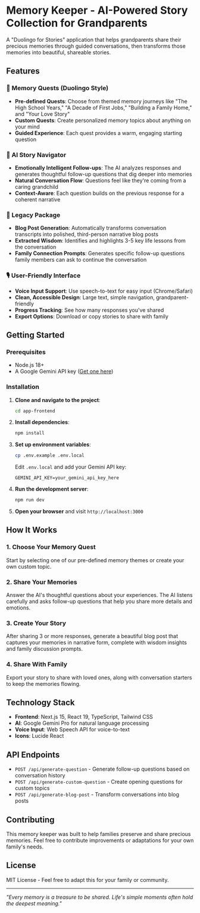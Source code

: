 # Memory Keeper - AI-Powered Story Collection for Grandparents

A "Duolingo for Stories" application that helps grandparents share their precious memories through guided conversations, then transforms those memories into beautiful, shareable stories.

## Features

### 🎯 Memory Quests (Duolingo Style)
- **Pre-defined Quests**: Choose from themed memory journeys like "The High School Years," "A Decade of First Jobs," "Building a Family Home," and "Your Love Story"
- **Custom Quests**: Create personalized memory topics about anything on your mind
- **Guided Experience**: Each quest provides a warm, engaging starting question

### 🤖 AI Story Navigator
- **Emotionally Intelligent Follow-ups**: The AI analyzes responses and generates thoughtful follow-up questions that dig deeper into memories
- **Natural Conversation Flow**: Questions feel like they're coming from a caring grandchild
- **Context-Aware**: Each question builds on the previous response for a coherent narrative

### 📖 Legacy Package
- **Blog Post Generation**: Automatically transforms conversation transcripts into polished, third-person narrative blog posts
- **Extracted Wisdom**: Identifies and highlights 3-5 key life lessons from the conversation
- **Family Connection Prompts**: Generates specific follow-up questions family members can ask to continue the conversation

### 🎙️ User-Friendly Interface
- **Voice Input Support**: Use speech-to-text for easy input (Chrome/Safari)
- **Clean, Accessible Design**: Large text, simple navigation, grandparent-friendly
- **Progress Tracking**: See how many responses you've shared
- **Export Options**: Download or copy stories to share with family

## Getting Started

### Prerequisites
- Node.js 18+ 
- A Google Gemini API key ([Get one here](https://makersuite.google.com/app/apikey))

### Installation

1. **Clone and navigate to the project**:
   ```bash
   cd app-frontend
   ```

2. **Install dependencies**:
   ```bash
   npm install
   ```

3. **Set up environment variables**:
   ```bash
   cp .env.example .env.local
   ```
   
   Edit `.env.local` and add your Gemini API key:
   ```env
   GEMINI_API_KEY=your_gemini_api_key_here
   ```

4. **Run the development server**:
   ```bash
   npm run dev
   ```

5. **Open your browser** and visit `http://localhost:3000`

## How It Works

### 1. Choose Your Memory Quest
Start by selecting one of our pre-defined memory themes or create your own custom topic.

### 2. Share Your Memories
Answer the AI's thoughtful questions about your experiences. The AI listens carefully and asks follow-up questions that help you share more details and emotions.

### 3. Create Your Story
After sharing 3 or more responses, generate a beautiful blog post that captures your memories in narrative form, complete with wisdom insights and family discussion prompts.

### 4. Share With Family
Export your story to share with loved ones, along with conversation starters to keep the memories flowing.

## Technology Stack

- **Frontend**: Next.js 15, React 19, TypeScript, Tailwind CSS
- **AI**: Google Gemini Pro for natural language processing
- **Voice Input**: Web Speech API for voice-to-text
- **Icons**: Lucide React

## API Endpoints

- `POST /api/generate-question` - Generate follow-up questions based on conversation history
- `POST /api/generate-custom-question` - Create opening questions for custom topics
- `POST /api/generate-blog-post` - Transform conversations into blog posts

## Contributing

This memory keeper was built to help families preserve and share precious memories. Feel free to contribute improvements or adaptations for your own family's needs.

## License

MIT License - Feel free to adapt this for your family or community.

---

*"Every memory is a treasure to be shared. Life's simple moments often hold the deepest meaning."*
